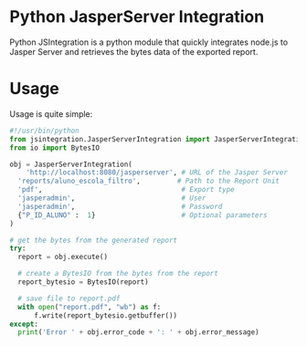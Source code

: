 #  Python JasperServer Integration
Python JSIntegration is a python module that quickly integrates node.js to Jasper Server and retrieves the bytes data of the exported report.

# Usage
Usage is quite simple:
```python 
#!/usr/bin/python
from jsintegration.JasperServerIntegration import JasperServerIntegration
from io import BytesIO

obj = JasperServerIntegration(
    'http://localhost:8080/jasperserver', # URL of the Jasper Server
  'reports/aluno_escola_filtro',         # Path to the Report Unit
  'pdf',                                  # Export type
  'jasperadmin',                          # User
  'jasperadmin',                          # Password
  {"P_ID_ALUNO" :  1}                     # Optional parameters
)

# get the bytes from the generated report
try:
  report = obj.execute()

  # create a BytesIO from the bytes from the report
  report_bytesio = BytesIO(report)

  # save file to report.pdf
  with open("report.pdf", "wb") as f:
      f.write(report_bytesio.getbuffer())
except:
  print('Error ' + obj.error_code + ': ' + obj.error_message)
```
